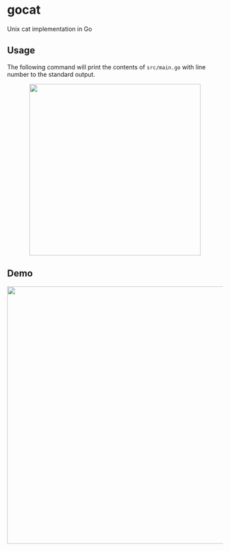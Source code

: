 # gocat
Unix cat implementation in Go

## Usage

The following command will print the contents of `src/main.go` with line number to the standard output.

<p align="center">
    <img width='400' src="images/usage.png">
</p>

## Demo

<p align="center">
    <img width='600' src="https://media.giphy.com/media/nfPuCTHWn76xT5a0YN/giphy.gif">
</p>

